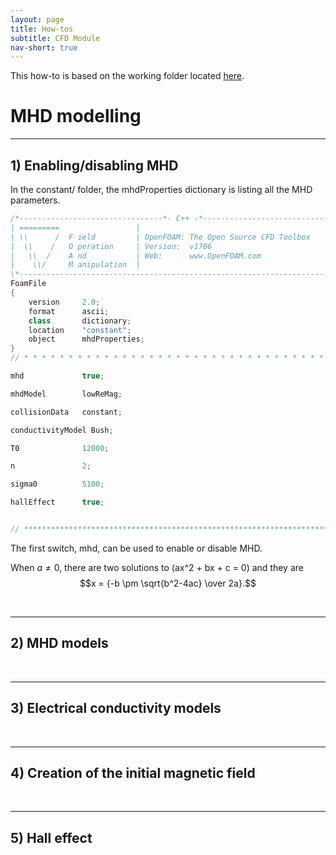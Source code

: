 ```yaml
---
layout: page
title: How-tos
subtitle: CFD Module
nav-short: true
---
```


This how-to is based on the working folder located [here](https://github.com/vincentcasseau/hyStrath/tree/master/run/hyStrath/hy2MhdFoam/NASA_MSL_forebody_NR-MHD).  

# MHD modelling

---
## 1) Enabling/disabling MHD

In the <dirname>constant/</dirname> folder, the <dict>mhdProperties</dict> dictionary is listing all the MHD parameters. 

```c++
/*--------------------------------*- C++ -*----------------------------------*\
| =========                 |                                                 |
| \\      /  F ield         | OpenFOAM: The Open Source CFD Toolbox           |
|  \\    /   O peration     | Version:  v1706                                 |
|   \\  /    A nd           | Web:      www.OpenFOAM.com                      |
|    \\/     M anipulation  |                                                 |
\*---------------------------------------------------------------------------*/
FoamFile
{
    version     2.0;
    format      ascii;
    class       dictionary;
    location    "constant";
    object      mhdProperties;
}
// * * * * * * * * * * * * * * * * * * * * * * * * * * * * * * * * * * * * * //

mhd             true;

mhdModel        lowReMag;

collisionData   constant;

conductivityModel Bush;

T0              12000;

n               2;

sigma0          5100;

hallEffect      true;


// ************************************************************************* //
```

The first switch, <dictkey>mhd</dictkey>, can be used to enable or disable MHD.  


When $a \ne 0$, there are two solutions to \(ax^2 + bx + c = 0\) and they are
$$x = {-b \pm \sqrt{b^2-4ac} \over 2a}.$$

<br>

---
## 2) MHD models

<br>

---
## 3) Electrical conductivity models

<br>

---
## 4) Creation of the initial magnetic field


<br>

---
## 5) Hall effect

